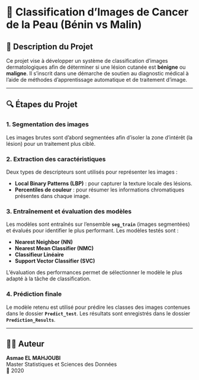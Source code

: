 
# 🧬 Classification d’Images de Cancer de la Peau (Bénin vs Malin)

## 📝 Description du Projet

Ce projet vise à développer un système de classification d’images dermatologiques afin de déterminer si une lésion cutanée est **bénigne** ou **maligne**. Il s’inscrit dans une démarche de soutien au diagnostic médical à l’aide de méthodes d’apprentissage automatique et de traitement d’image.

---

## 🔍 Étapes du Projet

### 1. **Segmentation des images**
Les images brutes sont d’abord segmentées afin d’isoler la zone d’intérêt (la lésion) pour un traitement plus ciblé.

### 2. **Extraction des caractéristiques**
Deux types de descripteurs sont utilisés pour représenter les images :
- **Local Binary Patterns (LBP)** : pour capturer la texture locale des lésions.
- **Percentiles de couleur** : pour résumer les informations chromatiques présentes dans chaque image.

### 3. **Entraînement et évaluation des modèles**
Les modèles sont entraînés sur l’ensemble **`seg_train`** (images segmentées) et évalués pour identifier le plus performant. Les modèles testés sont :
- **Nearest Neighbor (NN)**
- **Nearest Mean Classifier (NMC)**
- **Classifieur Linéaire**
- **Support Vector Classifier (SVC)**

L’évaluation des performances permet de sélectionner le modèle le plus adapté à la tâche de classification.

### 4. **Prédiction finale**
Le modèle retenu est utilisé pour prédire les classes des images contenues dans le dossier **`Predict_test`**. Les résultats sont enregistrés dans le dossier **`Prediction_Results`**.

---

## 👩‍💻 Auteur

**Asmae EL MAHJOUBI**  
Master Statistiques et Sciences des Données  
📅 2020
